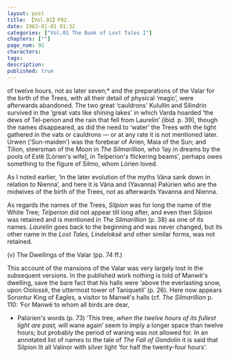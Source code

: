 ```yaml
---
layout: post
title: 【Vol.01】P92.
date: 1983-01-01 01:32
categories: ["Vol.01 The Book of Lost Tales I"]
chapters: [""]
page_num: 92
characters: 
tags: 
description: 
published: true
---
```


<p style="text-indent: 0;">
of twelve hours, not as later seven;* and the preparations of the Valar for the birth of the Trees, with all their detail of physical ‘magic’, were afterwards abandoned. The two great ‘cauldrons' Kulullin and Silindrin survived in the ‘great vats like shining lakes' in which Varda hoarded ‘the dews of Tel-perion and the rain that fell from Laurelin’ <I>(ibid. </I>p. 39), though the names disappeared, as did the need to ‘water’ the Trees with the light gathered in the vats or cauldrons — or at any rate it is not mentioned later. Urwen (‘Sun-maiden’) was the forebear of Arien, Maia of the Sun; and Tilion, steersman of the Moon in <I>The Silmarillion, </I>who ‘lay in dreams by the pools of Estë [Lórien's wife], in Telperion's flickering beams', perhaps owes something to the figure of Silmo, whom Lórien loved.
</p>

As I noted earlier, ‘in the later evolution of the myths Vána sank down in relation to Nienna’, and here it is Vána and (Yavanna) Palúrien who are the midwives of the birth of the Trees, not as afterwards Yavanna and Nienna.

As regards the names of the Trees, <I>Silpion </I>was for long the name of the White Tree; <I>Telperion </I>did not appear till long after, and even then <I>Silpion </I>was retained and is mentioned in <I>The Silmarillion </I>(p. 38) as one of its names. <I>Laurelin </I>goes back to the beginning and was never changed, but its other name in the <I>Lost Tales, Lindeloksë </I>and other similar forms, was not retained.

(v) The Dwellings of the Valar (pp. 74 ff.)

This account of the mansions of the Valar was very largely lost in the subsequent versions. In the published work nothing is told of Manwë's dwelling, save the bare fact that his halls were ‘above the everlasting snow, upon Oiolossë, the uttermost tower of Taniquetil’ (p. 26). Here now appears Sorontur King of Eagles, a visitor to Manwë's halls (cf. <I>The Silmarillion </I>p. 110: ‘For Manwë to whom all birds are dear,

* Palúrien's words (p. 73) ‘This tree, <I>when the twelve hours of its fullest light are past, </I>will wane again’ seem to imply a longer space than twelve hours; but probably the period of waning was not allowed for. In an annotated list of names to the tale of <I>The Fall of Gondolin </I>it is said that Silpion lit all Valinor with silver light ‘for half the twenty-four hours'.

